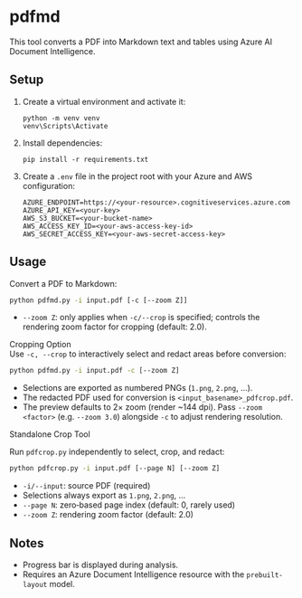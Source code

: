 pdfmd
=====

This tool converts a PDF into Markdown text and tables using Azure AI Document Intelligence.


Setup
-----

1. Create a virtual environment and activate it:

   ```
   python -m venv venv
   venv\Scripts\Activate
   ```

2. Install dependencies:

   ```
   pip install -r requirements.txt
   ```

3. Create a `.env` file in the project root with your Azure and AWS configuration:

   ```dotenv
   AZURE_ENDPOINT=https://<your-resource>.cognitiveservices.azure.com
   AZURE_API_KEY=<your-key>
   AWS_S3_BUCKET=<your-bucket-name>
   AWS_ACCESS_KEY_ID=<your-aws-access-key-id>
   AWS_SECRET_ACCESS_KEY=<your-aws-secret-access-key>
   ```


Usage
-----

Convert a PDF to Markdown:

```bash
python pdfmd.py -i input.pdf [-c [--zoom Z]]
```
- `--zoom Z`: only applies when `-c/--crop` is specified; controls the rendering zoom factor for cropping (default: 2.0).

Cropping Option  
Use `-c, --crop` to interactively select and redact areas before conversion:

```bash
python pdfmd.py -i input.pdf -c [--zoom Z]
```
- Selections are exported as numbered PNGs (`1.png`, `2.png`, …).
- The redacted PDF used for conversion is `<input_basename>_pdfcrop.pdf`.
- The preview defaults to 2× zoom (render ~144 dpi). Pass `--zoom <factor>` (e.g. `--zoom 3.0`) alongside `-c` to adjust rendering resolution.

Standalone Crop Tool

Run `pdfcrop.py` independently to select, crop, and redact:
```bash
python pdfcrop.py -i input.pdf [--page N] [--zoom Z]
```
- `-i/--input`: source PDF (required)
- Selections always export as `1.png`, `2.png`, …
- `--page N`: zero‑based page index (default: 0, rarely used)
- `--zoom Z`: rendering zoom factor (default: 2.0)


Notes
-----

- Progress bar is displayed during analysis.
- Requires an Azure Document Intelligence resource with the `prebuilt-layout` model.

